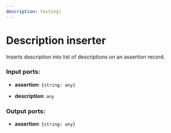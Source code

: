 ```yaml
---
description: testing]
---
```


# Description inserter

Inserts description into list of descriptions on an assertion record.

### Input ports:

* __assertion__: `{string: any}`


* __description__: `any`

### Output ports:

* __assertion__: `{string: any}`

